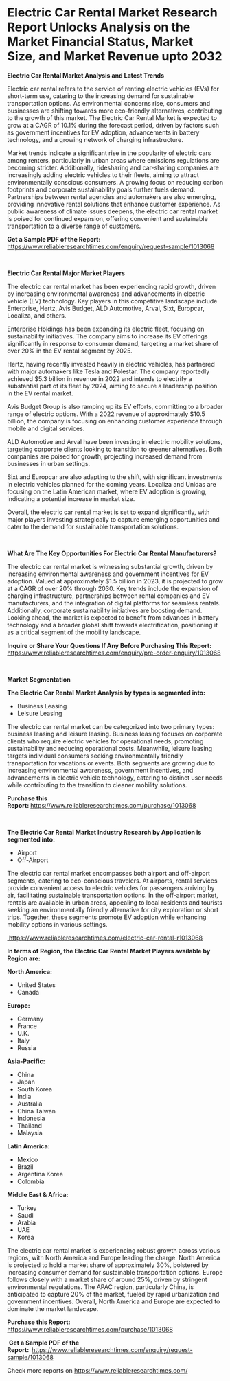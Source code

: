 <p><h1>Electric Car Rental Market Research Report Unlocks Analysis on the Market Financial Status, Market Size, and Market Revenue upto 2032</h1></p><p><strong>Electric Car Rental Market Analysis and Latest Trends</strong></p>
<p><p>Electric car rental refers to the service of renting electric vehicles (EVs) for short-term use, catering to the increasing demand for sustainable transportation options. As environmental concerns rise, consumers and businesses are shifting towards more eco-friendly alternatives, contributing to the growth of this market. The Electric Car Rental Market is expected to grow at a CAGR of 10.1% during the forecast period, driven by factors such as government incentives for EV adoption, advancements in battery technology, and a growing network of charging infrastructure.</p><p>Market trends indicate a significant rise in the popularity of electric cars among renters, particularly in urban areas where emissions regulations are becoming stricter. Additionally, ridesharing and car-sharing companies are increasingly adding electric vehicles to their fleets, aiming to attract environmentally conscious consumers. A growing focus on reducing carbon footprints and corporate sustainability goals further fuels demand. Partnerships between rental agencies and automakers are also emerging, providing innovative rental solutions that enhance customer experience. As public awareness of climate issues deepens, the electric car rental market is poised for continued expansion, offering convenient and sustainable transportation to a diverse range of customers.</p></p>
<p><strong>Get a Sample PDF of the Report:&nbsp;</strong> <a href="https://www.reliableresearchtimes.com/enquiry/request-sample/1013068?utm_campaign=3059&utm_medium=2&utm_source=Github&utm_content=ia&utm_term=06032025&utm_id=electric-car-rental">https://www.reliableresearchtimes.com/enquiry/request-sample/1013068</a></p>
<p>&nbsp;</p>
<p><strong>Electric Car Rental Major Market Players</strong></p>
<p><p>The electric car rental market has been experiencing rapid growth, driven by increasing environmental awareness and advancements in electric vehicle (EV) technology. Key players in this competitive landscape include Enterprise, Hertz, Avis Budget, ALD Automotive, Arval, Sixt, Europcar, Localiza, and others.</p><p>Enterprise Holdings has been expanding its electric fleet, focusing on sustainability initiatives. The company aims to increase its EV offerings significantly in response to consumer demand, targeting a market share of over 20% in the EV rental segment by 2025.</p><p>Hertz, having recently invested heavily in electric vehicles, has partnered with major automakers like Tesla and Polestar. The company reportedly achieved $5.3 billion in revenue in 2022 and intends to electrify a substantial part of its fleet by 2024, aiming to secure a leadership position in the EV rental market.</p><p>Avis Budget Group is also ramping up its EV efforts, committing to a broader range of electric options. With a 2022 revenue of approximately $10.5 billion, the company is focusing on enhancing customer experience through mobile and digital services.</p><p>ALD Automotive and Arval have been investing in electric mobility solutions, targeting corporate clients looking to transition to greener alternatives. Both companies are poised for growth, projecting increased demand from businesses in urban settings.</p><p>Sixt and Europcar are also adapting to the shift, with significant investments in electric vehicles planned for the coming years. Localiza and Unidas are focusing on the Latin American market, where EV adoption is growing, indicating a potential increase in market size.</p><p>Overall, the electric car rental market is set to expand significantly, with major players investing strategically to capture emerging opportunities and cater to the demand for sustainable transportation solutions.</p></p>
<p>&nbsp;</p>
<p><strong>What Are The Key Opportunities For Electric Car Rental Manufacturers?</strong></p>
<p><p>The electric car rental market is witnessing substantial growth, driven by increasing environmental awareness and government incentives for EV adoption. Valued at approximately $1.5 billion in 2023, it is projected to grow at a CAGR of over 20% through 2030. Key trends include the expansion of charging infrastructure, partnerships between rental companies and EV manufacturers, and the integration of digital platforms for seamless rentals. Additionally, corporate sustainability initiatives are boosting demand. Looking ahead, the market is expected to benefit from advances in battery technology and a broader global shift towards electrification, positioning it as a critical segment of the mobility landscape.</p></p>
<p><strong>Inquire or Share Your Questions If Any Before Purchasing This Report:</strong> <a href="https://www.reliableresearchtimes.com/enquiry/pre-order-enquiry/1013068?utm_campaign=3059&utm_medium=2&utm_source=Github&utm_content=ia&utm_term=06032025&utm_id=electric-car-rental">https://www.reliableresearchtimes.com/enquiry/pre-order-enquiry/1013068</a></p>
<p>&nbsp;</p>
<p><strong>Market Segmentation</strong></p>
<p><strong>The Electric Car Rental Market Analysis by types is segmented into:</strong></p>
<p><ul><li>Business Leasing</li><li>Leisure Leasing</li></ul></p>
<p><p>The electric car rental market can be categorized into two primary types: business leasing and leisure leasing. Business leasing focuses on corporate clients who require electric vehicles for operational needs, promoting sustainability and reducing operational costs. Meanwhile, leisure leasing targets individual consumers seeking environmentally friendly transportation for vacations or events. Both segments are growing due to increasing environmental awareness, government incentives, and advancements in electric vehicle technology, catering to distinct user needs while contributing to the transition to cleaner mobility solutions.</p></p>
<p><strong>Purchase this Report:&nbsp;</strong><a href="https://www.reliableresearchtimes.com/purchase/1013068?utm_campaign=3059&utm_medium=2&utm_source=Github&utm_content=ia&utm_term=06032025&utm_id=electric-car-rental">https://www.reliableresearchtimes.com/purchase/1013068</a></p>
<p>&nbsp;</p>
<p><strong>The Electric Car Rental Market Industry Research by Application is segmented into:</strong></p>
<p><ul><li>Airport</li><li>Off-Airport</li></ul></p>
<p><p>The electric car rental market encompasses both airport and off-airport segments, catering to eco-conscious travelers. At airports, rental services provide convenient access to electric vehicles for passengers arriving by air, facilitating sustainable transportation options. In the off-airport market, rentals are available in urban areas, appealing to local residents and tourists seeking an environmentally friendly alternative for city exploration or short trips. Together, these segments promote EV adoption while enhancing mobility options in various settings.</p></p>
<p><a href="https://www.reliableresearchtimes.com/electric-car-rental-r1013068?utm_campaign=3059&utm_medium=2&utm_source=Github&utm_content=ia&utm_term=06032025&utm_id=electric-car-rental">&nbsp;https://www.reliableresearchtimes.com/electric-car-rental-r1013068</a></p>
<p><strong>In terms of Region, the Electric Car Rental Market Players available by Region are:</strong></p>
<p>
    <p> <strong> North America: </strong>
        <ul>
            <li>United States</li>
            <li>Canada</li>
        </ul>
        </p> 
    <p> <strong> Europe: </strong>
        <ul>
            <li>Germany</li>
            <li>France</li>
            <li>U.K.</li>
            <li>Italy</li>
            <li>Russia</li>
        </ul>
        </p> 
    <p> <strong> Asia-Pacific: </strong>
        <ul>
            <li>China</li>
            <li>Japan</li>
            <li>South Korea</li>
            <li>India</li>
            <li>Australia</li>
            <li>China Taiwan</li>
            <li>Indonesia</li>
            <li>Thailand</li>
            <li>Malaysia</li>
        </ul>
        </p> 
    <p> <strong> Latin America: </strong>
        <ul>
            <li>Mexico</li>
            <li>Brazil</li>
            <li>Argentina Korea</li>
            <li>Colombia</li>
        </ul>
        </p> 
    <p> <strong> Middle East & Africa: </strong>
        <ul>
            <li>Turkey</li>
            <li>Saudi</li>
            <li>Arabia</li>
            <li>UAE</li>
            <li>Korea</li>
        </ul>
    </p>
    </p>
<p><p>The electric car rental market is experiencing robust growth across various regions, with North America and Europe leading the charge. North America is projected to hold a market share of approximately 30%, bolstered by increasing consumer demand for sustainable transportation options. Europe follows closely with a market share of around 25%, driven by stringent environmental regulations. The APAC region, particularly China, is anticipated to capture 20% of the market, fueled by rapid urbanization and government incentives. Overall, North America and Europe are expected to dominate the market landscape.</p></p>
<p><strong>Purchase this Report: </strong><a href="https://www.reliableresearchtimes.com/purchase/1013068?utm_campaign=3059&utm_medium=2&utm_source=Github&utm_content=ia&utm_term=06032025&utm_id=electric-car-rental">https://www.reliableresearchtimes.com/purchase/1013068</a></p>
<p>&nbsp;<strong>Get a Sample PDF of the Report:&nbsp;&nbsp;</strong><a href="https://www.reliableresearchtimes.com/enquiry/request-sample/1013068?utm_campaign=3059&utm_medium=2&utm_source=Github&utm_content=ia&utm_term=06032025&utm_id=electric-car-rental">https://www.reliableresearchtimes.com/enquiry/request-sample/1013068</a></p>
<p><strong></strong></p>
<p>Check more reports on <a href="https://www.reliableresearchtimes.com/?utm_campaign=3059&utm_medium=2&utm_source=Github&utm_content=ia&utm_term=06032025&utm_id=electric-car-rental">https://www.reliableresearchtimes.com/</a></p>